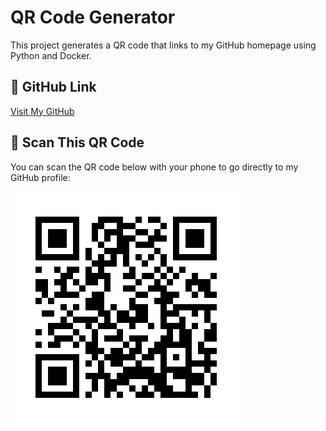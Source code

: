 # QR Code Generator

This project generates a QR code that links to my GitHub homepage using Python and Docker.

## 🔗 GitHub Link

[Visit My GitHub](https://github.com/amschultz21)

## 📱 Scan This QR Code

You can scan the QR code below with your phone to go directly to my GitHub profile:

![QR Code to GitHub](github_qr.png)
